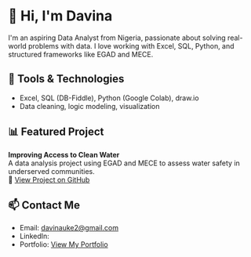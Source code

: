 # 👋 Hi, I'm Davina
I'm an aspiring Data Analyst from Nigeria, passionate about solving real-world problems with data. I love working with Excel, SQL, Python, and structured frameworks like EGAD and MECE.
## 🔧 Tools & Technologies
- Excel, SQL (DB-Fiddle), Python (Google Colab), draw.io
- Data cleaning, logic modeling, visualization
## 📊 Featured Project
**Improving Access to Clean Water**  
A data analysis project using EGAD and MECE to assess water safety in underserved communities.  
🔗 [View Project on GitHub](https://www.google.com/url?q=https%3A%2F%2Fgithub.com%2Fdavinauke1%2Fclean-water-access-analysis&sa=D&sntz=1&usg=AOvVaw0gRa7m59BxWc40FXBGRX-h)
## 📫 Contact Me
- Email: davinauke2@gmail.com  
- LinkedIn:
- Portfolio: [View My Portfolio](https://sites.google.com/view/davina-uke-portfolio/home?authuser=0)
